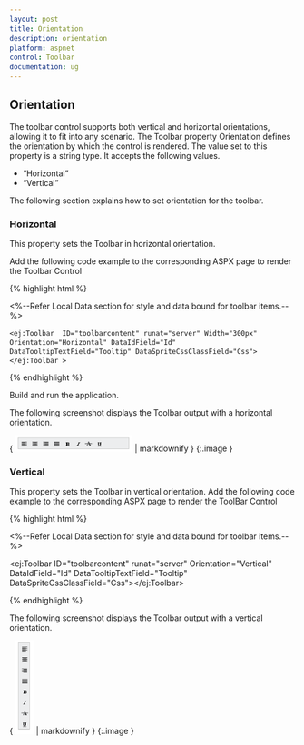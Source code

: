 ```yaml
---
layout: post
title: Orientation
description: orientation
platform: aspnet
control: Toolbar
documentation: ug
---
```


## Orientation

The toolbar control supports both vertical and horizontal orientations, allowing it to fit into any scenario. The Toolbar property Orientation defines the orientation by which the control is rendered. The value set to this property is a string type. It accepts the following values.

* “Horizontal”
* “Vertical”

The following section explains how to set orientation for the toolbar.

### Horizontal

This property sets the Toolbar in horizontal orientation.

 Add the following code example to the corresponding ASPX page to render the Toolbar Control



{% highlight html %}



<%--Refer Local Data section for style and data bound for toolbar items.--%>

    <ej:Toolbar  ID="toolbarcontent" runat="server" Width="300px" Orientation="Horizontal" DataIdField="Id" DataTooltipTextField="Tooltip" DataSpriteCssClassField="Css"></ej:Toolbar >





{% endhighlight %}



Build and run the application.

The following screenshot displays the Toolbar output with a horizontal orientation.

{ ![](Orientation_images/Orientation_img1.png) | markdownify }
{:.image }


### Vertical

This property sets the Toolbar in vertical orientation. Add the following code example to the corresponding ASPX page to render the ToolBar Control



{% highlight html %}



<%--Refer Local Data section for style and data bound for toolbar items.--%>

<ej:Toolbar ID="toolbarcontent" runat="server" Orientation="Vertical" DataIdField="Id" DataTooltipTextField="Tooltip" DataSpriteCssClassField="Css"></ej:Toolbar>



{% endhighlight %}



The following screenshot displays the Toolbar output with a vertical orientation.

{ ![](Orientation_images/Orientation_img2.png) | markdownify }
{:.image }



